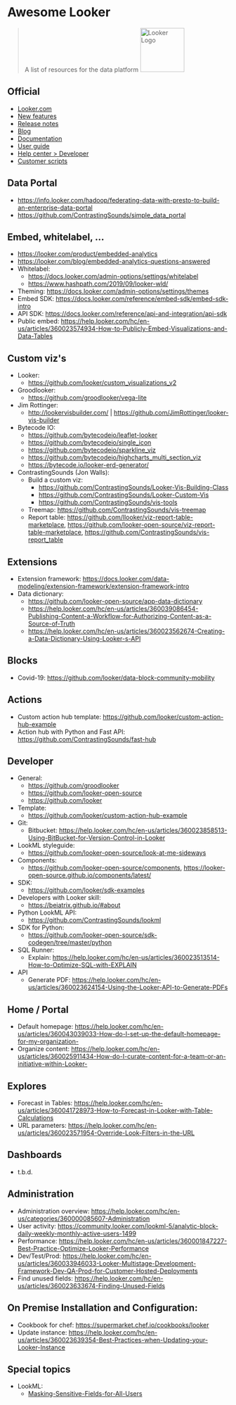 # Awesome Looker

> A list of resources for the data platform <img src="https://looker.com/assets/img/images/logos/looker.svg" alt="Looker Logo" width="100"/>


## Official

- [Looker.com](https://www.looker.com)
- [New features](https://looker.com/product/new-features)
- [Release notes](https://docs.looker.com/relnotes/intro)
- [Blog](https://looker.com/blog)
- [Documentation](https://docs.looker.com/)
- [User guide](https://looker.com/guide)
- [Help center > Developer](https://help.looker.com/hc/en-us/categories/360000085568-Development)
- [Customer scripts](https://github.com/looker/customer-scripts)

## Data Portal

- https://info.looker.com/hadoop/federating-data-with-presto-to-build-an-enterprise-data-portal
- https://github.com/ContrastingSounds/simple_data_portal

## Embed, whitelabel, ...

- https://looker.com/product/embedded-analytics
- https://looker.com/blog/embedded-analytics-questions-answered
- Whitelabel: 
  - https://docs.looker.com/admin-options/settings/whitelabel
  - https://www.hashpath.com/2019/09/looker-wld/
- Theming: https://docs.looker.com/admin-options/settings/themes
- Embed SDK: https://docs.looker.com/reference/embed-sdk/embed-sdk-intro
- API SDK: https://docs.looker.com/reference/api-and-integration/api-sdk
- Public embed: https://help.looker.com/hc/en-us/articles/360023574934-How-to-Publicly-Embed-Visualizations-and-Data-Tables

## Custom viz's

- Looker:
  - https://github.com/looker/custom_visualizations_v2
- Groodlooker: 
  - https://github.com/groodlooker/vega-lite
- Jim Rottinger: 
  - http://lookervisbuilder.com/ | https://github.com/JimRottinger/looker-vis-builder
- Bytecode IO:
  - https://github.com/bytecodeio/leaflet-looker
  - https://github.com/bytecodeio/single_icon
  - https://github.com/bytecodeio/sparkline_viz
  - https://github.com/bytecodeio/highcharts_multi_section_viz
  - https://bytecode.io/looker-erd-generator/
- ContrastingSounds (Jon Walls):
  - Build a custom viz: 
    - https://github.com/ContrastingSounds/Looker-Vis-Building-Class
    - https://github.com/ContrastingSounds/Looker-Custom-Vis
    - https://github.com/ContrastingSounds/vis-tools
  - Treemap: https://github.com/ContrastingSounds/vis-treemap
  - Report table: https://github.com/llooker/viz-report-table-marketplace, https://github.com/looker-open-source/viz-report-table-marketplace, https://github.com/ContrastingSounds/vis-report_table

## Extensions

- Extension framework: https://docs.looker.com/data-modeling/extension-framework/extension-framework-intro
- Data dictionary: 
  - https://github.com/looker-open-source/app-data-dictionary
  - https://help.looker.com/hc/en-us/articles/360039086454-Publishing-Content-a-Workflow-for-Authorizing-Content-as-a-Source-of-Truth
  - https://help.looker.com/hc/en-us/articles/360023562674-Creating-a-Data-Dictionary-Using-Looker-s-API

## Blocks

- Covid-19: https://github.com/looker/data-block-community-mobility

## Actions

- Custom action hub template: https://github.com/looker/custom-action-hub-example
- Action hub with Python and Fast API: https://github.com/ContrastingSounds/fast-hub

## Developer

- General:
  - https://github.com/groodlooker
  - https://github.com/looker-open-source
  - https://github.com/looker
- Template: 
  - https://github.com/looker/custom-action-hub-example
- Git: 
  - Bitbucket: https://help.looker.com/hc/en-us/articles/360023858513-Using-BitBucket-for-Version-Control-in-Looker
- LookML styleguide: 
  - https://github.com/looker-open-source/look-at-me-sideways
- Components: 
  - https://github.com/looker-open-source/components, https://looker-open-source.github.io/components/latest/
- SDK: 
  - https://github.com/looker/sdk-examples
- Developers with Looker skill:
  - https://beiatrix.github.io/#about
- Python LookML API:
  - https://github.com/ContrastingSounds/lookml
- SDK for Python:
  - https://github.com/looker-open-source/sdk-codegen/tree/master/python
- SQL Runner:
  - Explain: https://help.looker.com/hc/en-us/articles/360023513514-How-to-Optimize-SQL-with-EXPLAIN
- API
  - Generate PDF: https://help.looker.com/hc/en-us/articles/360023624154-Using-the-Looker-API-to-Generate-PDFs

## Home / Portal

- Default homepage: https://help.looker.com/hc/en-us/articles/360043039033-How-do-I-set-up-the-default-homepage-for-my-organization-
- Organize content: https://help.looker.com/hc/en-us/articles/360025911434-How-do-I-curate-content-for-a-team-or-an-initiative-within-Looker-

## Explores

- Forecast in Tables: https://help.looker.com/hc/en-us/articles/360041728973-How-to-Forecast-in-Looker-with-Table-Calculations
- URL parameters: https://help.looker.com/hc/en-us/articles/360023571954-Override-Look-Filters-in-the-URL

## Dashboards

- t.b.d.

## Administration

- Administration overview: https://help.looker.com/hc/en-us/categories/360000085607-Administration
- User activity: https://community.looker.com/lookml-5/analytic-block-daily-weekly-monthly-active-users-1499
- Performance: https://help.looker.com/hc/en-us/articles/360001847227-Best-Practice-Optimize-Looker-Performance
- Dev/Test/Prod: https://help.looker.com/hc/en-us/articles/360033946033-Looker-Multistage-Development-Framework-Dev-QA-Prod-for-Customer-Hosted-Deployments
- Find unused fields: https://help.looker.com/hc/en-us/articles/360023633674-Finding-Unused-Fields

## On Premise Installation and Configuration:

- Cookbook for chef: https://supermarket.chef.io/cookbooks/looker
- Update instance: https://help.looker.com/hc/en-us/articles/360023639354-Best-Practices-when-Updating-your-Looker-Instance

## Special topics

- LookML:
  - [Masking-Sensitive-Fields-for-All-Users](https://help.looker.com/hc/en-us/articles/360025354374-Masking-Sensitive-Fields-for-All-Users)
